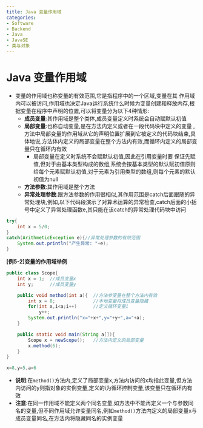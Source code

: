 ```yaml
---
title: Java 变量作用域
categories:
- Software
- Backend
- Java
- JavaSE
- 类与对象
---
```

# Java 变量作用域

- 变量的作用域也称变量的有效范围,它是指程序中的一个区域,变量在其 作用域内可以被访问,作用域也决定Java运行系统什么时候为变量创建和释放内存,根据变量在程序中声明的位置,可以将变量分为以下4种情形:
    - **成员变量**:其作用域是整个类体,成员变量定义时系统会自动赋默认初值
    - **局部变量**:也称自动变量,是在方法内定义或者在一段代码块中定义的变量 ,方法中局部变量的作用域从它的声明位置扩展到它被定义的代码块结束,具体地说,方法体内定义的局部变量在整个方法内有效,而循环内定义的局部变量只在循环内有效
        - 局部变量在定义时系统不会赋默认初值,因此在引用变量时要 保证先赋值,但对于由基本类型构成的数组,系统会按基本类型的默认赋初值原则给每个元素赋默认初值,对于元素为引用类型的数组,则每个元素的默认初值为null
    - **方法参数**:其作用域是整个方法
    - **异常处理参数**:跟方法参数的作用很相似,其作用范围是catch后面跟随的异常处理块,例如,以下代码段演示了对算术运算的异常检查,catch后面的小括号中定义了异常处理函数e,其只能在该catch的异常处理代码块中访问

```java
try{
    int x = 5/0;
}
catch(ArithmeticException e){//异常处理参数的有效范围
    System.out.println("产生异常: "+e);
}
```

**[例5-2]变量的作用域举例**

```java
public class Scope{
    int x = 1;	//成员变量x
    int y;		//成员变量y

    public void method(int a){	//方法参变量在整个方法内有效
        int x = 8;				//本地变量将成员变量隐藏
        for(int x,i<a;i++)		//定义循环变量i
            y++;
        System.out.println("x="+x+",y="+y+",a="+a);
    }

    public static void main(String a[]){
        Scope x = newScope();	//方法内定义的局部变量
        x.method(6);
    }
}

x=8,y=5,a=6
```

- **说明**:在`method()`方法内,定义了局部变量x,方法内访问的x均指此变量,但方法内访问的y则指对象的实例变量,定义的i为循环控制变量,该变量只在循环内有效
- **注意**:在同一作用域不能定义两个同名变量,如方法中不能再定义一个与参数同名的变量,但不同作用域允许变量同名,例如`method()`方法内定义的局部变量x与成员变量同名,在方法内将隐藏同名的实例变量


